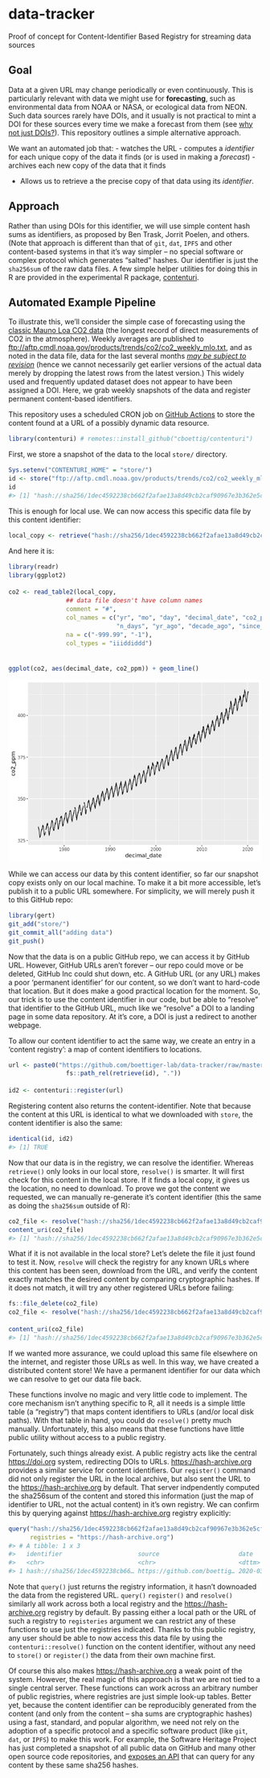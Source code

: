 
<!-- README.md is generated from README.Rmd. Please edit that file -->

# data-tracker

Proof of concept for Content-Identifier Based Registry for streaming
data sources

## Goal

Data at a given URL may change periodically or even continuously. This
is particularly relevant with data we might use for **forecasting**,
such as environmental data from NOAA or NASA, or ecological data from
NEON. Such data sources rarely have DOIs, and it usually is not
practical to mint a DOI for these sources every time we make a forecast
from them (see [why not just DOIs?](#DOIs?)). This repository outlines a
simple alternative approach.

We want an automated job that: - watches the URL - computes a
*identifier* for each unique copy of the data it finds (or is used in
making a *forecast*) - archives each new copy of the data that it finds
- Allows us to retrieve a the precise copy of that data using its
*identifier*.

## Approach

Rather than using DOIs for this identifier, we will use simple content
hash sums as identifiers, as proposed by Ben Trask, Jorrit Poelen, and
others. (Note that approach is different than that of `git`, `dat`,
`IPFS` and other content-based systems in that it’s way simpler – no
special software or complex protocol which generates “salted” hashes.
Our identifier is just the `sha256sum` of the raw data files. A few
simple helper utilities for doing this in R are provided in the
experimental R package,
[contenturi](https://github.com/cboettig/contenturi).

## Automated Example Pipeline

To illustrate this, we’ll consider the simple case of forecasting using
the [classic Mauno Loa CO2
data](https://www.esrl.noaa.gov/gmd/ccgg/trends/data.html) (the longest
record of direct measurements of CO2 in the atmosphere). Weekly averages
are published to
<ftp://aftp.cmdl.noaa.gov/products/trends/co2/co2_weekly_mlo.txt>, and
as noted in the data file, data for the last several months [*may be
subject to
revision*](https://www.esrl.noaa.gov/gmd/ccgg/trends/trends_log.html)
(hence we cannot necessarily get earlier versions of the actual data
merely by dropping the latest rows from the latest version.) This widely
used and frequently updated dataset does not appear to have been
assigned a DOI. Here, we grab weekly snapshots of the data and register
permanent content-based identifiers.

This repository uses a scheduled CRON job on [GitHub
Actions](https://github.com/boettiger-lab/data-tracker/actions/) to
store the content found at a URL of a possibly dynamic data resource.

``` r
library(contenturi) # remotes::install_github("cboettig/contenturi")
```

First, we store a snapshot of the data to the local `store/` directory.

``` r
Sys.setenv("CONTENTURI_HOME" = "store/")
id <- store("ftp://aftp.cmdl.noaa.gov/products/trends/co2/co2_weekly_mlo.txt")
id
#> [1] "hash://sha256/1dec4592238cb662f2afae13a8d49cb2caf90967e3b362e5cf868c3773db64f9"
```

This is enough for local use. We can now access this specific data file
by this content
identifier:

``` r
local_copy <- retrieve("hash://sha256/1dec4592238cb662f2afae13a8d49cb2caf90967e3b362e5cf868c3773db64f9")
```

And here it is:

``` r
library(readr)
library(ggplot2)

co2 <- read_table2(local_copy, 
                ## data file doesn't have column names
                comment = "#",
                col_names = c("yr", "mo", "day", "decimal_date", "co2_ppm", 
                              "n_days", "yr_ago", "decade_ago", "since_1800"),
                na = c("-999.99", "-1"), 
                col_types = "iiiddiddd") 


ggplot(co2, aes(decimal_date, co2_ppm)) + geom_line()  
```

![](README_files/figure-gfm/unnamed-chunk-5-1.png)<!-- -->

While we can access our data by this content identifier, so far our
snapshot copy exists only on our local machine. To make it a bit more
accessible, let’s publish it to a public URL somewhere. For simplicity,
we will merely push it to this GitHub repo:

``` r
library(gert)
git_add("store/")
git_commit_all("adding data")
git_push()
```

Now that the data is on a public GitHub repo, we can access it by GitHub
URL. However, GitHub URLs aren’t forever – our repo could move or be
deleted, GitHub Inc could shut down, etc. A GitHub URL (or any URL)
makes a poor ‘permanent identifier’ for our content, so we don’t want to
hard-code that location. But it does make a good practical location for
the moment. So, our trick is to use the content identifier in our code,
but be able to “resolve” that identifier to the GitHub URL, much like we
“resolve” a DOI to a landing page in some data repository. At it’s core,
a DOI is just a redirect to another webpage.

To allow our content identifier to act the same way, we create an entry
in a ‘content registry’: a map of content identifiers to
locations.

``` r
url <- paste0("https://github.com/boettiger-lab/data-tracker/raw/master/",
                fs::path_rel(retrieve(id), "."))

id2 <- contenturi::register(url)
```

Registering content also returns the content-identifier. Note that
because the content at this URL is identical to what we downloaded with
`store`, the content identifier is also the same:

``` r
identical(id, id2)
#> [1] TRUE
```

Now that our data is in the registry, we can resolve the identifier.
Whereas `retrieve()` only looks in our local store, `resolve()` is
smarter. It will first check for this content in the local store. If it
finds a local copy, it gives us the location, no need to download. To
prove we got the content we requested, we can manually re-generate it’s
content identifier (this the same as doing the `sha256sum` outside of
R):

``` r
co2_file <- resolve("hash://sha256/1dec4592238cb662f2afae13a8d49cb2caf90967e3b362e5cf868c3773db64f9")
content_uri(co2_file)
#> [1] "hash://sha256/1dec4592238cb662f2afae13a8d49cb2caf90967e3b362e5cf868c3773db64f9"
```

What if it is not available in the local store? Let’s delete the file it
just found to test it. Now, `resolve` will check the registry for any
known URLs where this content has been seen, download from the URL, and
verify the content exactly matches the desired content by comparing
cryptographic hashes. If it does not match, it will try any other
registered URLs before failing:

``` r
fs::file_delete(co2_file)
co2_file <- resolve("hash://sha256/1dec4592238cb662f2afae13a8d49cb2caf90967e3b362e5cf868c3773db64f9")

content_uri(co2_file)
#> [1] "hash://sha256/1dec4592238cb662f2afae13a8d49cb2caf90967e3b362e5cf868c3773db64f9"
```

If we wanted more assurance, we could upload this same file elsewhere on
the internet, and register those URLs as well. In this way, we have
created a distributed content store\! We have a permanent identifier for
our data which we can resolve to get our data file back.

These functions involve no magic and very little code to implement. The
core mechanism isn’t anything specific to R, all it needs is a simple
little table (a “registry”) that maps content identifiers to URLs
(and/or local disk paths). With that table in hand, you could do
`resolve()` pretty much manually. Unfortunately, this also means that
these functions have little public utility without access to a public
registry.

Fortunately, such things already exist. A public registry acts like the
central <https://doi.org> system, redirecting DOIs to URLs.
<https://hash-archive.org> provides a similar service for content
identifiers. Our `register()` command did not only register the URL in
the local archive, but also sent the URL to the
<https://hash-archive.org> by default. That server indpendently computed
the sha256sum of the content and stored this information (just the map
of identifier to URL, not the actual content) in it’s own registry. We
can confirm this by querying against <https://hash-archive.org> registry
explicitly:

``` r
query("hash://sha256/1dec4592238cb662f2afae13a8d49cb2caf90967e3b362e5cf868c3773db64f9",
      registries = "https://hash-archive.org")
#> # A tibble: 1 x 3
#>   identifier                     source                      date               
#>   <chr>                          <chr>                       <dttm>             
#> 1 hash://sha256/1dec4592238cb66… https://github.com/boettig… 2020-03-05 03:35:51
```

Note that `query()` just returns the registry information, it hasn’t
downoaded the data from the registered URL. `query()` `register()` and
`resolve()` similarly all work across both a local registry and the
<https://hash-archive.org> registry by default. By passing either a
local path or the URL of such a registry to `registeries` argument we
can restrict any of these functions to use just the registries
indicated. Thanks to this public registry, any user should be able to
now access this data file by using the `contenturi::resolve()` function
on the content identifier, without any need to `store()` or `register()`
the data from their own machine first.

Of course this also makes <https://hash-archive.org> a weak point of the
system. However, the real magic of this approach is that we are not tied
to a single central server. These functions can work across an arbitrary
number of public registries, where registries are just simple look-up
tables. Better yet, because the content identifier can be reproducibly
generated from the content (and only from the content – sha sums are
cryptographic hashes) using a fast, standard, and popular algorithm, we
need not rely on the adoption of a specific protocol and a specific
software product (like `git`, `dat`, or `IPFS`) to make this work. For
example, the Software Heritage Project has just completed a snapshot of
all public data on GitHub and many other open source code repositories,
and [exposes an API]() that can query for any content by these same
sha256 hashes.
